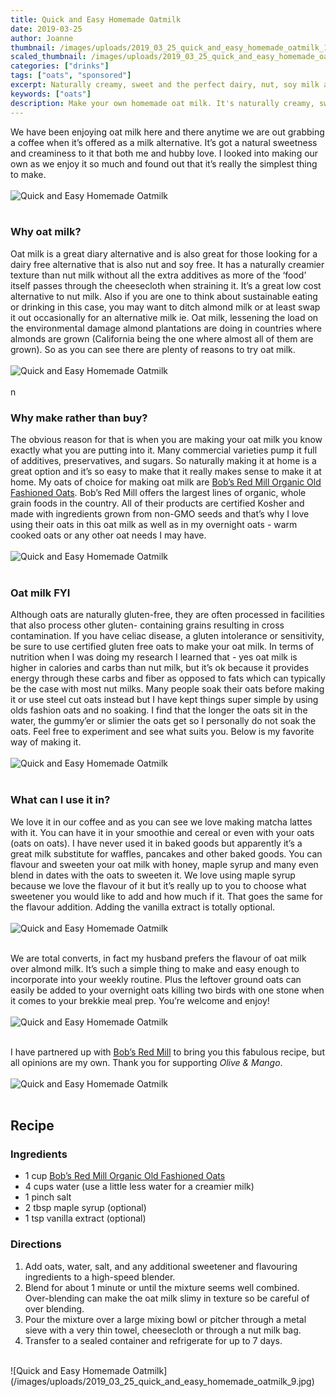 ```yaml
---
title: Quick and Easy Homemade Oatmilk
date: 2019-03-25
author: Joanne
thumbnail: /images/uploads/2019_03_25_quick_and_easy_homemade_oatmilk_1.jpg
scaled_thumbnail: /images/uploads/2019_03_25_quick_and_easy_homemade_oatmilk_0.jpg
categories: ["drinks"]
tags: ["oats", "sponsored"]
excerpt: Naturally creamy, sweet and the perfect dairy, nut, soy milk alternative
keywords: ["oats"]
description: Make your own homemade oat milk. It's naturally creamy, sweet and the perfect dairy, nut, soy milk alternative
---
```


We have been enjoying oat milk here and there anytime we are out grabbing a coffee when it’s offered as a milk alternative. It’s got a natural sweetness and creaminess to it that both me and hubby love. I looked into making our own as we enjoy it so much and found out that it’s really the simplest thing to make.
</br>
</br>
![Quick and Easy Homemade Oatmilk](/images/uploads/2019_03_25_quick_and_easy_homemade_oatmilk_2.jpg)
</br>
</br>

### Why oat milk? 
Oat milk is a great diary alternative and is also great for those looking for a dairy free alternative that is also nut and soy free. It has a naturally creamier texture than nut milk without all the extra additives as more of the ‘food’ itself passes through the cheesecloth when straining it. It’s a great low cost alternative to nut milk. Also if you are one to think about sustainable eating or drinking in this case, you may want to ditch almond milk or at least swap it out occasionally for an alternative milk ie. Oat milk, lessening the load on the environmental damage almond plantations are doing in countries where almonds are grown (California being the one where almost all of them are grown). So as you can see there are plenty of reasons to try oat milk.
</br>
</br>
![Quick and Easy Homemade Oatmilk](/images/uploads/2019_03_25_quick_and_easy_homemade_oatmilk_3.jpg)
</br>
</br>
n
### Why make rather than buy?
The obvious reason for that is when you are making your oat milk you know exactly what you are putting into it. Many commercial varieties pump it full of additives, preservatives, and sugars. So naturally making it at home is a great option and it’s so easy to make that it really makes sense to make it at home. My oats of choice for making oat milk are <span class="highlight"><a rel="nofollow" href="https://www.bobsredmill.com/organic-regular-rolled-oats.html">Bob’s Red Mill Organic Old Fashioned Oats</a></span>. Bob’s Red Mill offers the largest lines of organic, whole grain foods in the country. All of their products are certified Kosher and made with ingredients grown from non-GMO seeds and that’s why I love using their oats in this oat milk as well as in my overnight  oats - warm cooked oats or any other oat needs I may have.
</br>
</br>
![Quick and Easy Homemade Oatmilk](/images/uploads/2019_03_25_quick_and_easy_homemade_oatmilk_4.jpg)
</br>
</br>

### Oat milk FYI
Although oats are naturally gluten-free, they are often processed in facilities that also process other gluten- containing grains resulting in cross contamination. If you have celiac disease, a gluten intolerance or sensitivity, be sure to use certified gluten free oats to make your oat milk. In terms of nutrition when I was doing my research I learned that - yes oat milk is higher in calories and carbs than nut milk,  but it’s ok because it provides energy through these carbs and fiber as opposed to fats which can typically be the case with most nut milks. Many people soak their oats before making it or use steel cut oats instead but I have kept things super simple by using olds fashion oats and no soaking.  I find that the longer the oats sit in the water, the gummy’er or slimier the oats get so I personally do not soak the oats. Feel free to experiment and see what suits you. Below is my favorite way of making it.
</br>
</br>
![Quick and Easy Homemade Oatmilk](/images/uploads/2019_03_25_quick_and_easy_homemade_oatmilk_5.jpg)
</br>
</br>

### What can I use it in?
We love it in our coffee and as you can see we love making matcha lattes with it. You can have it in your smoothie and cereal or even with your oats (oats on oats). I have never used it in baked goods but apparently it’s a great milk substitute for waffles, pancakes and other baked goods. You can flavour and sweeten your oat milk with honey, maple syrup and many even blend in dates with the oats to sweeten it.  We love using maple syrup because we love the flavour of it but it’s really up to you to choose what sweetener you would like to add and how much if it. That goes the same for the flavour addition. Adding the vanilla extract is totally optional.
</br>
</br>
![Quick and Easy Homemade Oatmilk](/images/uploads/2019_03_25_quick_and_easy_homemade_oatmilk_6.jpg)
</br>
</br>

We are total converts, in fact my husband prefers the flavour of oat milk over almond milk.  It’s such a simple thing to make and easy enough to incorporate into your weekly routine. Plus the leftover ground oats can easily be added to your overnight oats killing two birds with one stone when it comes to your brekkie meal prep. You’re welcome and enjoy!
</br>
</br>
![Quick and Easy Homemade Oatmilk](/images/uploads/2019_03_25_quick_and_easy_homemade_oatmilk_7.jpg)
</br>
</br>

I have partnered up with <span class="highlight"><a rel="nofollow" href="https://www.bobsredmill.com/?utm_source=TheOliveAndMango&utm_medium=influencer&utm_campaign=bobsredmill">Bob’s Red Mill</a></span> to bring you this fabulous recipe, but all opinions are my own. Thank you for supporting _Olive & Mango_.
</br>
</br>
![Quick and Easy Homemade Oatmilk](/images/uploads/2019_03_25_quick_and_easy_homemade_oatmilk_8.jpg)
</br>
</br>

## Recipe
### Ingredients 

* <span itemprop="ingredients"> 1 cup <span class="highlight"><a rel="nofollow" href="https://www.bobsredmill.com/organic-regular-rolled-oats.html">Bob’s Red Mill Organic Old Fashioned Oats</a></span></span>
* <span itemprop="ingredients"> 4 cups water (use a little less water for a creamier milk)</span>
* <span itemprop="ingredients"> 1 pinch salt</span>
* <span itemprop="ingredients"> 2 tbsp maple syrup (optional)</span>
* <span itemprop="ingredients"> 1 tsp vanilla extract (optional)</span>

### Directions

1. Add oats, water, salt, and any additional sweetener and flavouring ingredients to a high-speed blender. 
2. Blend for about 1 minute or until the mixture seems well combined. Over-blending can make the oat milk slimy in texture so be careful of over blending. 
3. Pour the mixture over a large mixing bowl or pitcher through a metal sieve with a very thin towel, cheesecloth or through a nut milk bag. 
4. Transfer to a sealed container and refrigerate for up to 7 days.

</br>
![Quick and Easy Homemade Oatmilk](/images/uploads/2019_03_25_quick_and_easy_homemade_oatmilk_9.jpg)
